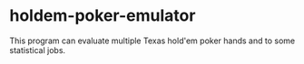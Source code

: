 # holdem-poker-emulator
This program can evaluate multiple Texas hold'em poker hands and to some statistical jobs.
